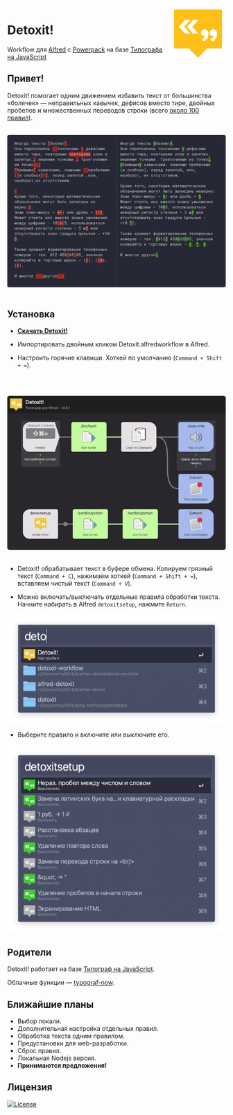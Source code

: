 <img align="right" width="128" src="./img/icon.png">

# Detoxit!
Workflow для [Alfred](https://www.alfredapp.com) c [Powerpack](https://buy.alfredapp.com/) на базе [Типографа на JavaScript](https://github.com/typograf/typograf)

## Привет!
Detoxit! помогает одним движением избавить текст от большинства «болячек» — неправильных кавычек, дефисов вместо тире, двойных пробелов и множественных переводов строки (всего [около 100 правил](https://github.com/typograf/typograf/blob/dev/docs/RULES.ru.md)).
<br />
<br />

![text-detox](./img/text-detox.png)
<br />
<br />

## Установка
- **[Скачать Detoxit!](https://github.com/vandesign/alfred-detoxit/releases/download/v0.0.2/Detoxit.alfredworkflow)**

- Импортировать двойным кликом Detoxit.alfredworkflow в Alfred.

- Настроить горячие клавиши. Хоткей по умолчанию (`Command + Shift + =`).
<br />
<br />

![hotkey](./img/hotkey.png)
<br />
<br />

- Detoxit! обрабатывает текст в буфере обмена. Копируем грязный текст (`Command + C`), нажимаем хоткей (`Command + Shift + =`), вставляем чистый текст (`Command + V`).

- Можно включать/выключать отдельные правила обработки текста. Начните набирать в Alfred `detoxitsetup`, нажмите `Return`.

![detoxit-workflow](./img/detoxit-workflow.png)

- Выберите правило и включите или выключите его.

![detoxit-setup](./img/detoxit-setup.png)

## Родители
Detoxit! работает на базе [Типограф на JavaScript](https://github.com/typograf/typograf).

Облачные функции — [typograf-now](https://github.com/tplk/typograf-now).

## Ближайшие планы
- Выбор локали.
- Дополнительная настройка отдельных правил.
- Обработка текста одним правилом.
- Предустановки для web-разработки.
- Сброс правил.
- Локальная Nodejs версия.
- **Принимаются предложения!**

## Лицензия
[![License](https://img.shields.io/badge/license-MIT-blue.svg?style=flat-square)](./LICENSE)
